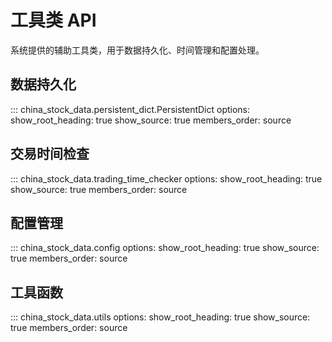 # 工具类 API

系统提供的辅助工具类，用于数据持久化、时间管理和配置处理。

## 数据持久化

::: china_stock_data.persistent_dict.PersistentDict
    options:
      show_root_heading: true
      show_source: true
      members_order: source

## 交易时间检查

::: china_stock_data.trading_time_checker
    options:
      show_root_heading: true
      show_source: true
      members_order: source

## 配置管理

::: china_stock_data.config
    options:
      show_root_heading: true
      show_source: true
      members_order: source

## 工具函数

::: china_stock_data.utils
    options:
      show_root_heading: true
      show_source: true
      members_order: source
